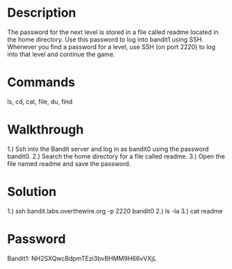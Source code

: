 # Description
The password for the next level is stored in a file called readme located in the home directory. Use this password to log into bandit1 using SSH. Whenever you find a password for a level, use SSH (on port 2220) to log into that level and continue the game.
# Commands
ls, cd, cat, file, du, find
# Walkthrough
1.) Ssh into the Bandit server and log in as bandit0 using the password bandit0.
2.) Search the home directory for a file called readme.
3.) Open the file named readme and save the password.
# Solution
1.) ssh bandit.labs.overthewire.org -p 2220 bandit0
2.) ls -la
3.) cat readme
# Password
Bandit1: NH2SXQwcBdpmTEzi3bvBHMM9H66vVXjL
